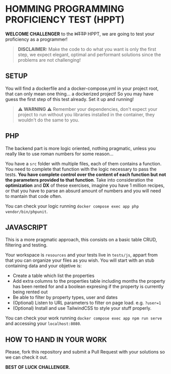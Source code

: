 # HOMMING PROGRAMMING PROFICIENCY TEST (HPPT)

**WELCOME CHALLENGER** to the ~~HTTP~~ HPPT, we are going to test your proficiency as a programmer!

> **DISCLAIMER:** Make the code to do what you want is only the first step, we expect elegant, optimal and performant solutions since the problems are not challenging!

## SETUP

You will find a dockerfile and a docker-compose.yml in your project root, that can only mean one thing... a dockerized project! So you may have guess the first step of this test already. Set it up and running!

> ⚠️ **WARNING** ⚠️
> Remember your dependencies, don't expect your project to run without you libraries installed in the container, they wouldn't do the same to you.

## PHP

The backend part is more logic oriented, nothing pragmatic, unless you really like to use roman numbers for some reason...

You have a `src` folder with multiple files, each of them contains a function. You need to complete that function with the logic necessary to pass the tests. **You have complete control over the content of each function but not the parameters provided to that function**. Take into consideration the **optimization** and **DX** of these exercises, imagine you have 1 million recipes, or that you have to parse an absurd amount of numbers and you will need to mantain that code often.

You can check your logic running `docker compose exec app php vendor/bin/phpunit`.

## JAVASCRIPT

This is a more pragmatic approach, this consists on a basic table CRUD, filtering and testing.

Your workspace is `resources` and your tests live in `tests/js`, appart from that you can organize your files as you wish. You will start with an stub containing data and your objetive is:

 - Create a table which list the properties
 - Add extra columns to the properties table including months the property has been rented for and a boolean expresing if the property is currently being rented out
 - Be able to filter by property types, user and dates
 - (Optional) Listen to URL parameters to filter on page load. e.g. `?user=1`
 - (Optional) Install and use TailwindCSS to style your stuff properly.

You can check your work running `docker compose exec app npm run serve` and accessing your `localhost:8080`.

## HOW TO HAND IN YOUR WORK

Please, fork this repository and submit a Pull Request with your solutions so we can check it out.

**BEST OF LUCK CHALLENGER.**
